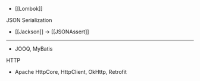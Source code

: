 - [[Lombok]]



JSON Serialization

- [[Jackson]] -> [[JSONAssert]]


---

- JOOQ, MyBatis


HTTP

- Apache HttpCore, HttpClient, OkHttp, Retrofit
